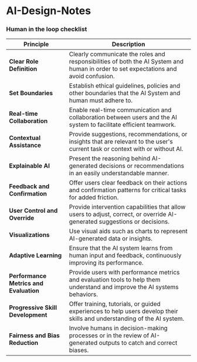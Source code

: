 # AI-Design-Notes

### Human in the loop checklist

| Principle                    | Description                                                                                                                         |
|-----------------------------------|-------------------------------------------------------------------------------------------------------------------------------------|
| **Clear Role Definition**         | Clearly communicate the roles and responsibilities of both the AI System and human in order to set expectations and avoid confusion.     |
| **Set Boundaries**                | Establish ethical guidelines, policies and other boundaries that the AI System and human must adhere to.                            |
| **Real-time Collaboration**       | Enable real-time communication and collaboration between users and the AI system to facilitate efficient teamwork.           |
| **Contextual Assistance**         | Provide suggestions, recommendations, or insights that are relevant to the user's current task or context with or without AI.      |
| **Explainable AI**                | Present the reasoning behind AI-generated decisions or recommendations in an easily understandable manner.                        |
| **Feedback and Confirmation**     | Offer users clear feedback on their actions and confirmation patterns for critical tasks for added friction. |
| **User Control and Override**     | Provide intervention capabilities that allow users to adjust, correct, or override AI-generated suggestions or decisions.           |
| **Visualizations**                | Use visual aids such as charts to represent AI-generated data or insights.                                  |
| **Adaptive Learning**             | Ensure that the AI system learns from human input and feedback, continuously improving its performance.                            |
| **Performance Metrics and Evaluation** | Provide users with performance metrics and evaluation tools to help them understand and improve the AI systems behaviors.     |
| **Progressive Skill Development** | Offer training, tutorials, or guided experiences to help users develop their skills and understanding of the AI system.            |
| **Fairness and Bias Reduction**   | Involve humans in decision-making processes or in the review of AI-generated outputs to catch and correct biases.                  |

